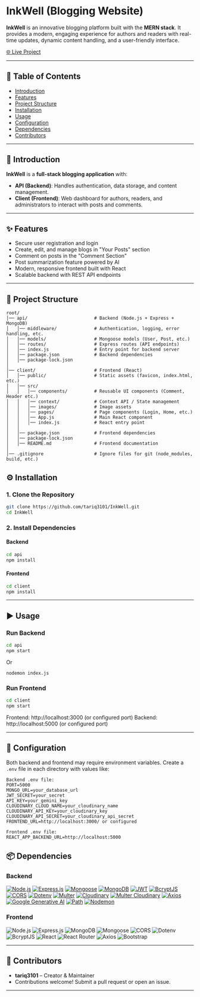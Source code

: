 # InkWell (Blogging Website)

**InkWell** is an innovative blogging platform built with the **MERN stack**. It provides a modern, engaging experience for authors and readers with real-time updates, dynamic content handling, and a user-friendly interface.  

[🌐 Live Project](https://ink-welll.vercel.app/)

---

## 📑 Table of Contents
- [Introduction](#-introduction)
- [Features](#-features)
- [Project Structure](#-project-structure)
- [Installation](#-installation)
- [Usage](#-usage)
- [Configuration](#-configuration)
- [Dependencies](#-dependencies)
- [Contributors](#-contributors)

---

## 🚀 Introduction
**InkWell** is a **full-stack blogging application** with:

- **API (Backend)**: Handles authentication, data storage, and content management.
- **Client (Frontend)**: Web dashboard for authors, readers, and administrators to interact with posts and comments.

---

## ✨ Features
- Secure user registration and login
- Create, edit, and manage blogs in "Your Posts" section
- Comment on posts in the "Comment Section"
- Post summarization feature powered by AI
- Modern, responsive frontend built with React
- Scalable backend with REST API endpoints

---

## 📂 Project Structure

```
root/
│── api/                         # Backend (Node.js + Express + MongoDB)
│   │── middleware/              # Authentication, logging, error handling, etc.
│   │── models/                  # Mongoose models (User, Post, etc.)
│   │── routes/                  # Express routes (API endpoints)
│   │── index.js                 # Entry point for backend server
│   │── package.json             # Backend dependencies
│   │── package-lock.json
│
│── client/                      # Frontend (React)
│   │── public/                  # Static assets (favicon, index.html, etc.)
│   │── src/
│   │   │── components/          # Reusable UI components (Comment, Header etc.)
│   │   │── context/             # Context API / State management
│   │   │── images/              # Image assets
│   │   │── pages/               # Page components (Login, Home, etc.)
│   │   │── App.js               # Main React component
│   │   │── index.js             # React entry point
│   │
│   │── package.json             # Frontend dependencies
│   │── package-lock.json
│   │── README.md                # Frontend documentation
│
│── .gitignore                   # Ignore files for git (node_modules, build, etc.)

```

## ⚙️ Installation

### 1. Clone the Repository
```bash
git clone https://github.com/tariq3101/InkWell.git
cd InkWell
```

### 2. Install Dependencies

#### Backend
```bash
cd api
npm install
```

#### Frontend
```bash
cd client
npm install
```

---

## ▶️ Usage

### Run Backend
```bash
cd api
npm start
```
Or
```
nodemon index.js
```

### Run Frontend
```bash
cd client
npm start
```

Frontend: http://localhost:3000 (or configured port)
Backend: http://localhost:5000 (or configured port)

---

## 🔧 Configuration
Both backend and frontend may require environment variables. Create a `.env` file in each directory with values like:

```
Backend .env file:
PORT=5000
MONGO_URL=your_database_url
JWT_SECRET=your_secret
API_KEY=your_gemini_key
CLOUDINARY_CLOUD_NAME=your_cloudinary_name
CLOUDINARY_API_KEY=your_cloudinary_key
CLOUDINARY_API_SECRET=your_cloudinary_api_secret
FRONTEND_URL=http://localhost:3000/ or configured

Frontend .env file:
REACT_APP_BACKEND_URL=http://localhost:5000
```

## 📦 Dependencies

### Backend

[![Node.js](https://img.shields.io/badge/node.js-18.x-green?style=flat&logo=node.js&logoColor=white)](https://nodejs.org/) 
[![Express.js](https://img.shields.io/badge/express.js-4.x-black?style=flat&logo=express&logoColor=%2361DAFB)](https://expressjs.com/) 
[![Mongoose](https://img.shields.io/badge/mongoose-orange?style=flat&logo=mongodb&logoColor=white)](https://mongoosejs.com/) 
[![MongoDB](https://img.shields.io/badge/mongodb-database-green?style=flat&logo=mongodb&logoColor=white)](https://www.mongodb.com/) 
[![JWT](https://img.shields.io/badge/json%20web%20token-9.x-blue?style=flat&logo=jsonwebtokens&logoColor=white)](https://www.npmjs.com/package/jsonwebtoken) 
[![BcryptJS](https://img.shields.io/badge/bcryptjs-2.4.3-yellow?style=flat&logo=javascript&logoColor=black)](https://www.npmjs.com/package/bcryptjs) 
[![CORS](https://img.shields.io/badge/cors-2.8.5-lightgrey?style=flat&logo=node.js&logoColor=white)](https://www.npmjs.com/package/cors) 
[![Dotenv](https://img.shields.io/badge/dotenv-16.x-darkgreen?style=flat&logo=node.js&logoColor=white)](https://www.npmjs.com/package/dotenv) 
[![Multer](https://img.shields.io/badge/multer-1.4.5--lts.1-red?style=flat&logo=node.js&logoColor=white)](https://www.npmjs.com/package/multer) 
[![Cloudinary](https://img.shields.io/badge/cloudinary-1.41.3-blue?style=flat&logo=cloudinary&logoColor=white)](https://cloudinary.com/) 
[![Multer Cloudinary](https://img.shields.io/badge/multer%20cloudinary-4.0.0-lightblue?style=flat&logo=cloudinary&logoColor=white)](https://www.npmjs.com/package/multer-storage-cloudinary) 
[![Axios](https://img.shields.io/badge/axios-blue?style=flat&logo=axios&logoColor=white)](https://axios-http.com/) 
[![Google Generative AI](https://img.shields.io/badge/google%20generative%20ai-0.19.0-orange?style=flat&logo=google&logoColor=white)](https://www.npmjs.com/package/@google/generative-ai) 
[![Path](https://img.shields.io/badge/path-0.12.7-grey?style=flat&logo=node.js&logoColor=white)](https://www.npmjs.com/package/path) 
[![Nodemon](https://img.shields.io/badge/nodemon-3.1.7-green?style=flat&logo=nodemon&logoColor=%23BBDEAD)](https://www.npmjs.com/package/nodemon)



### Frontend

![Node.js](https://img.shields.io/badge/node.js-18.x-green?style=flat&logo=node.js&logoColor=white) 
![Express.js](https://img.shields.io/badge/express.js-%23404d59.svg?style=flat&logo=express&logoColor=%2361DAFB) 
![MongoDB](https://img.shields.io/badge/mongodb-%234ea94b.svg?style=flat&logo=mongodb&logoColor=white) 
![Mongoose](https://img.shields.io/badge/mongoose-orange?style=flat&logo=mongodb&logoColor=white) 
![CORS](https://img.shields.io/badge/cors-2.8.5-lightgrey?style=flat&logo=node.js&logoColor=white) 
![Dotenv](https://img.shields.io/badge/dotenv-16.x-darkgreen?style=flat&logo=node.js&logoColor=white) 
![BcryptJS](https://img.shields.io/badge/bcryptjs-2.4.3-yellow?style=flat&logo=javascript&logoColor=black) 
![React](https://img.shields.io/badge/react-18.x-blue?style=flat&logo=react&logoColor=white) 
![React Router](https://img.shields.io/badge/react_router-6.x-green?style=flat&logo=reactrouter&logoColor=white) 
![Axios](https://img.shields.io/badge/axios-blue?style=flat&logo=axios&logoColor=white) 
![Bootstrap](https://img.shields.io/badge/bootstrap-5.3-purple?style=flat&logo=bootstrap&logoColor=white)



---

## 👥 Contributors
- **tariq3101** – Creator & Maintainer  
- Contributions welcome! Submit a pull request or open an issue.

---
